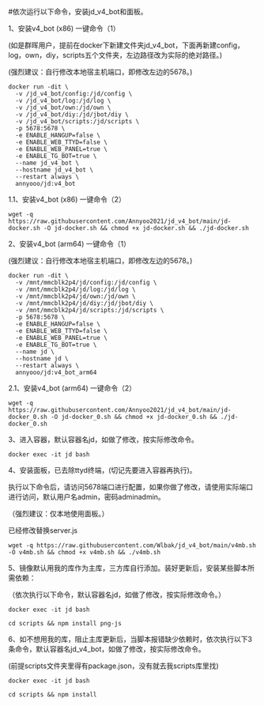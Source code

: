 #依次运行以下命令，安装jd_v4_bot和面板。


1、安装v4_bot (x86) 一键命令（1）

  (如是群晖用户，提前在docker下新建文件夹jd_v4_bot，下面再新建config，log，own，diy，scripts五个文件夹，左边路径改为实际的绝对路径。)
  
  (强烈建议：自行修改本地宿主机端口，即修改左边的5678。)
  
    docker run -dit \
      -v /jd_v4_bot/config:/jd/config \
      -v /jd_v4_bot/log:/jd/log \
      -v /jd_v4_bot/own:/jd/own \
      -v /jd_v4_bot/diy:/jd/jbot/diy \
      -v /jd_v4_bot/scripts:/jd/scripts \
      -p 5678:5678 \
      -e ENABLE_HANGUP=false \
      -e ENABLE_WEB_TTYD=false \
      -e ENABLE_WEB_PANEL=true \
      -e ENABLE_TG_BOT=true \
      --name jd_v4_bot \
      --hostname jd_v4_bot \
      --restart always \
      annyooo/jd:v4_bot



1.1、安装v4_bot (x86) 一键命令（2）

    wget -q https://raw.githubusercontent.com/Annyoo2021/jd_v4_bot/main/jd-docker.sh -O jd-docker.sh && chmod +x jd-docker.sh && ./jd-docker.sh


2、安装v4_bot (arm64) 一键命令（1）

  (强烈建议：自行修改本地宿主机端口，即修改左边的5678。)
  
    docker run -dit \
      -v /mnt/mmcblk2p4/jd/config:/jd/config \
      -v /mnt/mmcblk2p4/jd/log:/jd/log \
      -v /mnt/mmcblk2p4/jd/own:/jd/own \
      -v /mnt/mmcblk2p4/jd/diy:/jd/jbot/diy \
      -v /mnt/mmcblk2p4/jd/scripts:/jd/scripts \
      -p 5678:5678 \
      -e ENABLE_HANGUP=false \
      -e ENABLE_WEB_TTYD=false \
      -e ENABLE_WEB_PANEL=true \
      -e ENABLE_TG_BOT=true \
      --name jd \
      --hostname jd \
      --restart always \
      annyooo/jd:v4_bot_arm64



2.1、安装v4_bot (arm64) 一键命令（2）

    wget -q https://raw.githubusercontent.com/Annyoo2021/jd_v4_bot/main/jd-docker_0.sh -O jd-docker_0.sh && chmod +x jd-docker_0.sh && ./jd-docker_0.sh

   
3、进入容器，默认容器名jd，如做了修改，按实际修改命令。

    docker exec -it jd bash 


 
4、安装面板，已去除ttyd终端，(切记先要进入容器再执行)。

   执行以下命令后，请访问5678端口进行配置，如果你做了修改，请使用实际端口进行访问，默认用户名admin，密码adminadmin。
   
   （强烈建议：仅本地使用面板。）
   
   已经修改替换server.js
 
    wget -q https://raw.githubusercontent.com/Wlbak/jd_v4_bot/main/v4mb.sh -O v4mb.sh && chmod +x v4mb.sh && ./v4mb.sh



5、镜像默认用我的库作为主库，三方库自行添加。装好更新后，安装某些脚本所需依赖：

 （依次执行以下命令，默认容器名jd，如做了修改，按实际修改命令。）

    docker exec -it jd bash
    
    cd scripts && npm install png-js



6、如不想用我的库，阻止主库更新后，当脚本报错缺少依赖时，依次执行以下3条命令，默认容器名jd_v4_bot，如做了修改，按实际修改命令。

  (前提scripts文件夹里得有package.json，没有就去我scripts库里找)

    docker exec -it jd bash
    
    cd scripts && npm install
    
